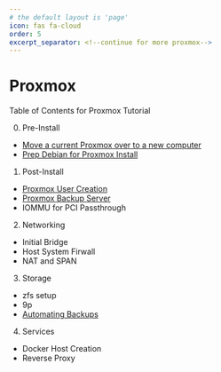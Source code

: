 ```yaml
---
# the default layout is 'page'
icon: fas fa-cloud
order: 5
excerpt_separator: <!--continue for more proxmox-->
---
```

# Proxmox

Table of Contents for Proxmox Tutorial

0. Pre-Install
 * [Move a current Proxmox over to a new computer](/posts/installing-proxmox-from-an-old-proxmox/)
 * [Prep Debian for Proxmox Install](/posts/proxmox-install-from-debian/)



1. Post-Install
 * [Proxmox User Creation](/posts/proxmox-post-install-user-creation/)
 * [Proxmox Backup Server](/posts/proxmox-backup-server/)
 * IOMMU for PCI Passthrough



2. Networking
 * Initial Bridge
 * Host System Firwall
 * NAT and SPAN



3. Storage
 * zfs setup
 * 9p
 * [Automating Backups](/posts/proxmox-automatic-backups/)



4. Services 
 * Docker Host Creation
 * Reverse Proxy

